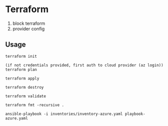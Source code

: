 # Terraform

1. block terraform
2. provider config


## Usage

```
terraform init

(if not credentials provided, first auth to cloud provider (az login))
terraform plan

terraform apply

terraform destroy

terraform validate

terraform fmt -recursive .

ansible-playbook -i inventories/inventory-azure.yaml playbook-azure.yaml
```
